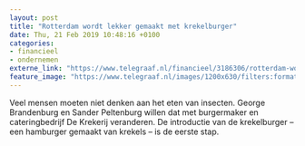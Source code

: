 ```yaml
---
layout: post
title: "Rotterdam wordt lekker gemaakt met krekelburger"
date: Thu, 21 Feb 2019 10:48:16 +0100
categories: 
- financieel 
- ondernemen 
externe_link: "https://www.telegraaf.nl/financieel/3186306/rotterdam-wordt-lekker-gemaakt-met-krekelburger"
feature_image: "https://www.telegraaf.nl/images/1200x630/filters:format(jpeg):quality(80)/cdn-kiosk-api.telegraaf.nl/63e0ef38-35c3-11e9-b2af-b5bd11aba7a9.jpg"
---
```


<p class="intro">Veel mensen moeten niet denken aan het eten van insecten. George Brandenburg en Sander Peltenburg willen dat met burgermaker en cateringbedrijf De Krekerij veranderen. De introductie van de krekelburger – een hamburger gemaakt van krekels – is de eerste stap.</p>
